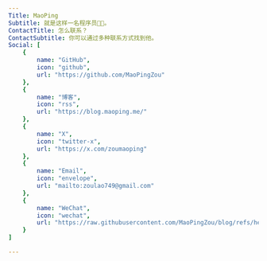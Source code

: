 ```yaml
---
Title: MaoPing
Subtitle: 就是这样一名程序员🧑‍💻。
ContactTitle: 怎么联系？
ContactSubtitle: 你可以通过多种联系方式找到他。
Social: [
    {
        name: "GitHub",
        icon: "github",
        url: "https://github.com/MaoPingZou"
    },
    {
        name: "博客",
        icon: "rss",
        url: "https://blog.maoping.me/"
    },
    {
        name: "X",
        icon: "twitter-x",
        url: "https://x.com/zoumaoping"
    },
    {
        name: "Email",
        icon: "envelope",
        url: "mailto:zoulao749@gmail.com"
    },
    {
        name: "WeChat",
        icon: "wechat",
        url: "https://raw.githubusercontent.com/MaoPingZou/blog/refs/heads/master/assets/img/wechat.jpg"
    }
]

---
```

